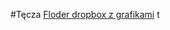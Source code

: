 #Tęcza
[Floder dropbox z grafikami](https://www.dropbox.com/sh/8mrqyi4l1xh17gq/AABr3CyciBNlPxdlSJEjyfgKa)
t

